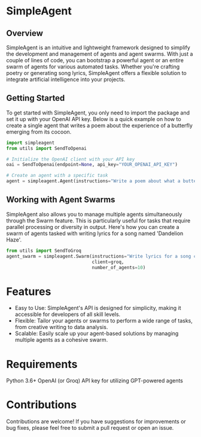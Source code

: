 # SimpleAgent

## Overview

SimpleAgent is an intuitive and lightweight framework designed to simplify the development and management of agents and agent swarms. With just a couple of lines of code, you can bootstrap a powerful agent or an entire swarm of agents for various automated tasks. Whether you're crafting poetry or generating song lyrics, SimpleAgent offers a flexible solution to integrate artificial intelligence into your projects.

## Getting Started

To get started with SimpleAgent, you only need to import the package and set it up with your OpenAI API key. Below is a quick example on how to create a single agent that writes a poem about the experience of a butterfly emerging from its cocoon.

```python
import simpleagent
from utils import SendToOpenai

# Initialize the OpenAI client with your API key
oai = SendToOpenai(endpoint=None, api_key="YOUR_OPENAI_API_KEY")

# Create an agent with a specific task
agent = simpleagent.Agent(instructions="Write a poem about what a butterfly feels emerging from its cocoon.", client=oai)
```

## Working with Agent Swarms

SimpleAgent also allows you to manage multiple agents simultaneously through the Swarm feature. This is particularly useful for tasks that require parallel processing or diversity in output. Here's how you can create a swarm of agents tasked with writing lyrics for a song named 'Dandelion Haze'.

```python
from utils import SendToGroq
agent_swarm = simpleagent.Swarm(instructions="Write lyrics for a song called 'Dandelion Haze'.", 
                                client=groq, 
                                number_of_agents=10)
```

# Features
- Easy to Use: SimpleAgent's API is designed for simplicity, making it accessible for developers of all skill levels.
- Flexible: Tailor your agents or swarms to perform a wide range of tasks, from creative writing to data analysis.
- Scalable: Easily scale up your agent-based solutions by managing multiple agents as a cohesive swarm.

# Requirements
Python 3.6+
OpenAI (or Groq) API key for utilizing GPT-powered agents

# Contributions
Contributions are welcome! If you have suggestions for improvements or bug fixes, please feel free to submit a pull request or open an issue.
